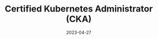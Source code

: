 ---
title: Certified Kubernetes Administrator (CKA)
date: 2023-04-27
external_link: https://www.credly.com/badges/224e9cf9-ced7-4baf-ad30-9414676d6ea9
tags:
  - Kubernetes
  - CNCF
---
